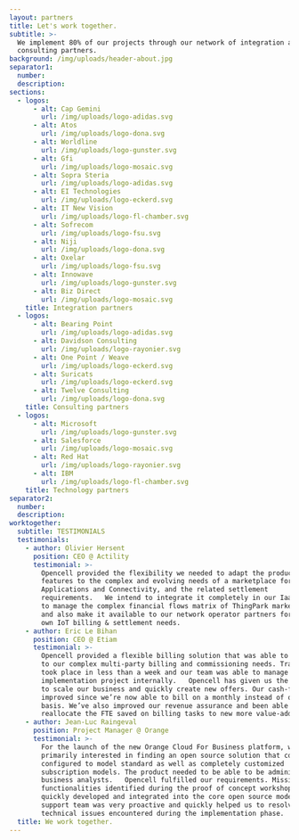 ```yaml
---
layout: partners
title: Let's work together.
subtitle: >-
  We implement 80% of our projects through our network of integration and
  consulting partners.
background: /img/uploads/header-about.jpg
separator1:
  number:
  description:
sections:
  - logos:
      - alt: Cap Gemini
        url: /img/uploads/logo-adidas.svg
      - alt: Atos
        url: /img/uploads/logo-dona.svg
      - alt: Worldline
        url: /img/uploads/logo-gunster.svg
      - alt: Gfi
        url: /img/uploads/logo-mosaic.svg
      - alt: Sopra Steria
        url: /img/uploads/logo-adidas.svg
      - alt: EI Technologies
        url: /img/uploads/logo-eckerd.svg
      - alt: IT New Vision
        url: /img/uploads/logo-fl-chamber.svg
      - alt: Sofrecom
        url: /img/uploads/logo-fsu.svg
      - alt: Niji
        url: /img/uploads/logo-dona.svg
      - alt: Oxelar
        url: /img/uploads/logo-fsu.svg
      - alt: Innowave
        url: /img/uploads/logo-gunster.svg
      - alt: Biz Direct
        url: /img/uploads/logo-mosaic.svg
    title: Integration partners
  - logos:
      - alt: Bearing Point
        url: /img/uploads/logo-adidas.svg
      - alt: Davidson Consulting
        url: /img/uploads/logo-rayonier.svg
      - alt: One Point / Weave
        url: /img/uploads/logo-eckerd.svg
      - alt: Suricats
        url: /img/uploads/logo-eckerd.svg
      - alt: Twelve Consulting
        url: /img/uploads/logo-dona.svg
    title: Consulting partners
  - logos:
      - alt: Microsoft
        url: /img/uploads/logo-gunster.svg
      - alt: Salesforce
        url: /img/uploads/logo-mosaic.svg
      - alt: Red Hat
        url: /img/uploads/logo-rayonier.svg
      - alt: IBM
        url: /img/uploads/logo-fl-chamber.svg
    title: Technology partners
separator2:
  number:
  description:
worktogether:
  subtitle: TESTIMONIALS
  testimonials:
    - author: Olivier Hersent
      position: CEO @ Actility
      testimonial: >-
        Opencell provided the flexibility we needed to adapt the product billing
        features to the complex and evolving needs of a marketplace for Devices,
        Applications and Connectivity, and the related settlement
        requirements.   We intend to integrate it completely in our IaaS cloud
        to manage the complex financial flows matrix of ThingPark marketplace,
        and also make it available to our network operator partners for their
        own IoT billing & settlement needs.
    - author: Eric Le Bihan
      position: CEO @ Etiam
      testimonial: >-
        Opencell provided a flexible billing solution that was able to respond
        to our complex multi-party billing and commissioning needs. Training
        took place in less than a week and our team was able to manage the
        implementation project internally.   Opencell has given us the ability
        to scale our business and quickly create new offers. Our cash-flow has
        improved since we’re now able to bill on a monthly instead of quarterly
        basis. We’ve also improved our revenue assurance and been able to
        reallocate the FTE saved on billing tasks to new more value-added tasks.
    - author: Jean-Luc Raingeval
      position: Project Manager @ Orange
      testimonial: >-
        For the launch of the new Orange Cloud For Business platform, we were
        primarily interested in finding an open source solution that could be
        configured to model standard as well as completely customized
        subscription models. The product needed to be able to be administered by
        business analysts.   Opencell fulfilled our requirements. Missing
        functionalities identified during the proof of concept workshop were
        quickly developed and integrated into the core open source model. The
        support team was very proactive and quickly helped us to resolve all
        technical issues encountered during the implementation phase.
  title: We work together.
---
```

